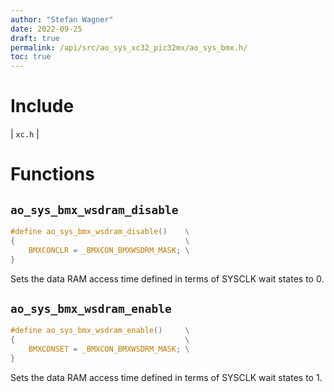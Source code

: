 ```yaml
---
author: "Stefan Wagner"
date: 2022-09-25
draft: true
permalink: /api/src/ao_sys_xc32_pic32mx/ao_sys_bmx.h/
toc: true
---
```


# Include

| `xc.h` |

# Functions

## `ao_sys_bmx_wsdram_disable`

```c
#define ao_sys_bmx_wsdram_disable()    \
{                                      \
    BMXCONCLR = _BMXCON_BMXWSDRM_MASK; \
}
```

Sets the data RAM access time defined in terms of SYSCLK wait states to 0.

## `ao_sys_bmx_wsdram_enable`

```c
#define ao_sys_bmx_wsdram_enable()     \
{                                      \
    BMXCONSET = _BMXCON_BMXWSDRM_MASK; \
}
```

Sets the data RAM access time defined in terms of SYSCLK wait states to 1.
